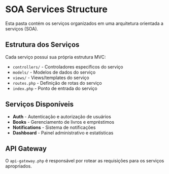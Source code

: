 # SOA Services Structure

Esta pasta contém os serviços organizados em uma arquitetura orientada a serviços (SOA).

## Estrutura dos Serviços

Cada serviço possui sua própria estrutura MVC:
- `controllers/` - Controladores específicos do serviço
- `models/` - Modelos de dados do serviço
- `views/` - Views/templates do serviço
- `routes.php` - Definição de rotas do serviço
- `index.php` - Ponto de entrada do serviço

## Serviços Disponíveis

- **Auth** - Autenticação e autorização de usuários
- **Books** - Gerenciamento de livros e empréstimos
- **Notifications** - Sistema de notificações
- **Dashboard** - Painel administrativo e estatísticas

## API Gateway

O `api-gateway.php` é responsável por rotear as requisições para os serviços apropriados.
